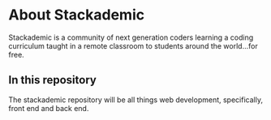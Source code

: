 # About Stackademic

Stackademic is a community of next generation coders learning a coding curriculum taught in a remote classroom to students around the world...for free. 

## In this repository

The stackademic repository will be all things web development, specifically, front end and back end.